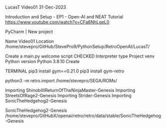LucasT Video01
31-Dec-2023

Introduction and Setup - EP1 - Open-AI and NEAT Tutorial
https://www.youtube.com/watch?v=CFa6NhLgeL0


PyCharm | New project

Name		Video01
Location	/home/stevepro/GitHub/StevePro9/PythonSetup/RetroOpenAI/LucasT/

Create a main.py welcome script	CHECKED
Interpreter type			Project venv
Python version				Python 3.8.10
Create


TERMINAL
pip3 install gym==0.21.0
pip3 install gym-retro

python3 -m retro.import /home/stevepro/SEGA/ROMs/


Importing ShinobiIIIReturnOfTheNinjaMaster-Genesis
Importing StreetsOfRage2-Genesis
Importing Strider-Genesis
Importing SonicTheHedgehog2-Genesis


SonicTheHedgehog2-Genesis
/home/stevepro/GitHubX/openai/retro/retro/data/stable/SonicTheHedgehog-Genesis
